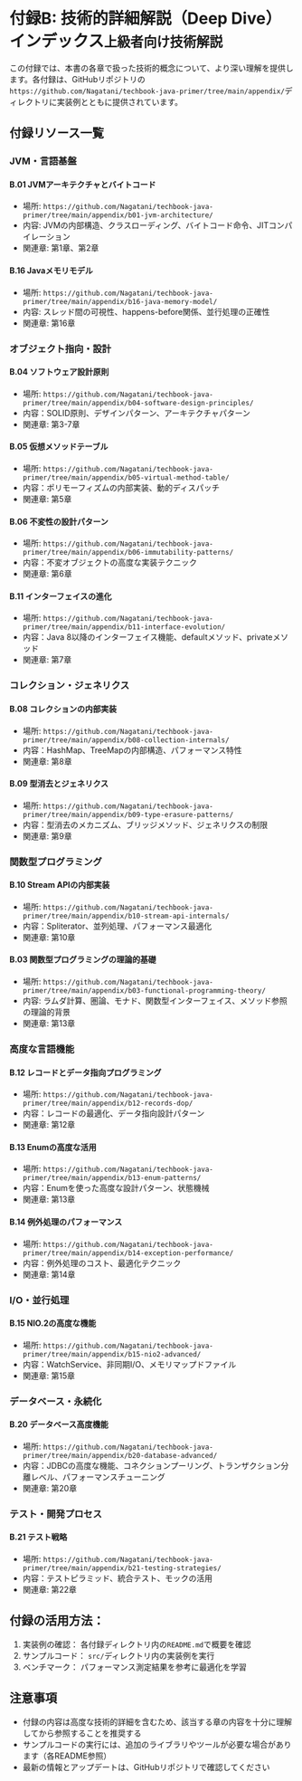 # 付録B: 技術的詳細解説（Deep Dive）インデックス<small>上級者向け技術解説</small>

この付録では、本書の各章で扱った技術的概念について、より深い理解を提供します。各付録は、GitHubリポジトリの`https://github.com/Nagatani/techbook-java-primer/tree/main/appendix/`ディレクトリに実装例とともに提供されています。

## 付録リソース一覧

### JVM・言語基盤

#### B.01 JVMアーキテクチャとバイトコード
- 場所: `https://github.com/Nagatani/techbook-java-primer/tree/main/appendix/b01-jvm-architecture/`
- 内容: JVMの内部構造、クラスローディング、バイトコード命令、JITコンパイレーション
- 関連章: 第1章、第2章

#### B.16 Javaメモリモデル
- 場所: `https://github.com/Nagatani/techbook-java-primer/tree/main/appendix/b16-java-memory-model/`
- 内容: スレッド間の可視性、happens-before関係、並行処理の正確性
- 関連章: 第16章

### オブジェクト指向・設計

#### B.04 ソフトウェア設計原則
- 場所: `https://github.com/Nagatani/techbook-java-primer/tree/main/appendix/b04-software-design-principles/`
- 内容：SOLID原則、デザインパターン、アーキテクチャパターン
- 関連章: 第3-7章

#### B.05 仮想メソッドテーブル
- 場所: `https://github.com/Nagatani/techbook-java-primer/tree/main/appendix/b05-virtual-method-table/`
- 内容：ポリモーフィズムの内部実装、動的ディスパッチ
- 関連章: 第5章

#### B.06 不変性の設計パターン
- 場所: `https://github.com/Nagatani/techbook-java-primer/tree/main/appendix/b06-immutability-patterns/`
- 内容：不変オブジェクトの高度な実装テクニック
- 関連章: 第6章

#### B.11 インターフェイスの進化
- 場所: `https://github.com/Nagatani/techbook-java-primer/tree/main/appendix/b11-interface-evolution/`
- 内容：Java 8以降のインターフェイス機能、defaultメソッド、privateメソッド
- 関連章: 第7章

### コレクション・ジェネリクス

#### B.08 コレクションの内部実装
- 場所: `https://github.com/Nagatani/techbook-java-primer/tree/main/appendix/b08-collection-internals/`
- 内容：HashMap、TreeMapの内部構造、パフォーマンス特性
- 関連章: 第8章

#### B.09 型消去とジェネリクス
- 場所: `https://github.com/Nagatani/techbook-java-primer/tree/main/appendix/b09-type-erasure-patterns/`
- 内容：型消去のメカニズム、ブリッジメソッド、ジェネリクスの制限
- 関連章: 第9章

### 関数型プログラミング

#### B.10 Stream APIの内部実装
- 場所: `https://github.com/Nagatani/techbook-java-primer/tree/main/appendix/b10-stream-api-internals/`
- 内容：Spliterator、並列処理、パフォーマンス最適化
- 関連章: 第10章

#### B.03 関数型プログラミングの理論的基礎
- 場所: `https://github.com/Nagatani/techbook-java-primer/tree/main/appendix/b03-functional-programming-theory/`
- 内容: ラムダ計算、圏論、モナド、関数型インターフェイス、メソッド参照の理論的背景
- 関連章: 第13章

### 高度な言語機能

#### B.12 レコードとデータ指向プログラミング
- 場所: `https://github.com/Nagatani/techbook-java-primer/tree/main/appendix/b12-records-dop/`
- 内容：レコードの最適化、データ指向設計パターン
- 関連章: 第12章

#### B.13 Enumの高度な活用
- 場所: `https://github.com/Nagatani/techbook-java-primer/tree/main/appendix/b13-enum-patterns/`
- 内容：Enumを使った高度な設計パターン、状態機械
- 関連章: 第13章

#### B.14 例外処理のパフォーマンス
- 場所: `https://github.com/Nagatani/techbook-java-primer/tree/main/appendix/b14-exception-performance/`
- 内容：例外処理のコスト、最適化テクニック
- 関連章: 第14章

### I/O・並行処理

#### B.15 NIO.2の高度な機能
- 場所: `https://github.com/Nagatani/techbook-java-primer/tree/main/appendix/b15-nio2-advanced/`
- 内容：WatchService、非同期I/O、メモリマップドファイル
- 関連章: 第15章

### データベース・永続化

#### B.20 データベース高度機能
- 場所: `https://github.com/Nagatani/techbook-java-primer/tree/main/appendix/b20-database-advanced/`
- 内容：JDBCの高度な機能、コネクションプーリング、トランザクション分離レベル、パフォーマンスチューニング
- 関連章: 第20章

### テスト・開発プロセス

#### B.21 テスト戦略
- 場所: `https://github.com/Nagatani/techbook-java-primer/tree/main/appendix/b21-testing-strategies/`
- 内容：テストピラミッド、統合テスト、モックの活用
- 関連章: 第22章

## 付録の活用方法：

1. 実装例の確認： 各付録ディレクトリ内の`README.md`で概要を確認
2. サンプルコード： `src/`ディレクトリ内の実装例を実行
3. ベンチマーク： パフォーマンス測定結果を参考に最適化を学習

## 注意事項

- 付録の内容は高度な技術的詳細を含むため、該当する章の内容を十分に理解してから参照することを推奨する
- サンプルコードの実行には、追加のライブラリやツールが必要な場合があります（各README参照）
- 最新の情報とアップデートは、GitHubリポジトリで確認してください